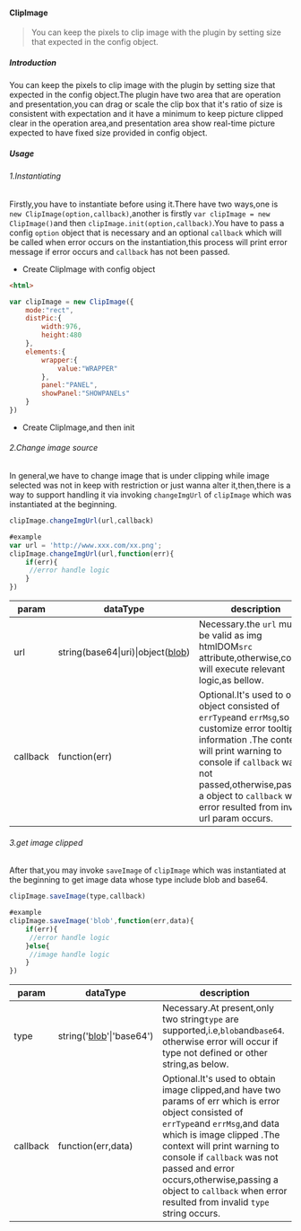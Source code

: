 #### ClipImage

> You can keep the pixels to clip image with the plugin by setting size that expected in the config object.

##### Introduction
You can keep the pixels to clip image  with the plugin by setting size that expected in the config object.The plugin have two area that are operation and presentation,you can drag or scale the clip box that it's ratio of size is consistent with expectation and it have a minimum to keep picture clipped clear in the operation area,and presentation area show real-time picture expected to have fixed size provided in config object.

##### Usage
###### 1.Instantiating   

Firstly,you have to instantiate before using it.There have two ways,one is `new ClipImage(option,callback)`,another is firstly `var clipImage = new ClipImage()`and then `clipImage.init(option,callback)`.You have to pass a config `option` object that is necessary and an optional `callback` which will be called when error occurs on the instantiation,this process will print error message if error occurs and `callback` has not been passed.

- Create ClipImage with config object

```html
<html>
```

```javascript
var clipImage = new ClipImage({
    mode:"rect",
    distPic:{
        width:976,
        height:480
    },
    elements:{
        wrapper:{
            value:"WRAPPER"
        },
        panel:"PANEL",
        showPanel:"SHOWPANELs"
    } 
})
```

- Create ClipImage,and then init

###### 2.Change image source   
In general,we have to change image that is under clipping while image selected was not in keep with restriction or just wanna alter it,then,there is a way to support handling it via invoking `changeImgUrl` of `clipImage` which was instantiated at the beginning.   

```javascript 
clipImage.changeImgUrl(url,callback)

#example
var url = 'http://www.xxx.com/xx.png';
clipImage.changeImgUrl(url,function(err){ 
    if(err){
     //error handle logic
    }
})
```
|param|dataType|description|
|--|--|--|
|url|string(base64\|uri)\|object([blob](https://developer.mozilla.org/en-US/docs/Web/API/URL))|Necessary.the `url` must be valid as img htmlDOM`src` attribute,otherwise,context will execute relevant logic,as bellow.|
|callback|function(err)|Optional.It's used to obtain object consisted of `errType`and `errMsg`,so as to customize error tooltip information  .The context will print warning to console if `callback` was not passed,otherwise,passing a object to `callback` when error resulted from invalid url param occurs. |

###### 3.get image clipped   
After that,you may invoke `saveImage` of `clipImage` which was instantiated at the beginning to get image data whose type include
blob and base64.

```javascript 
clipImage.saveImage(type,callback)

#example
clipImage.saveImage('blob',function(err,data){ 
    if(err){
     //error handle logic
    }else{
     //image handle logic
    }
})
```
|param|dataType|description|
|--|--|--|
|type|string('[blob](https://developer.mozilla.org/en-US/docs/Web/API/Blob)'\|'base64')|Necessary.At present,only two string`type` are supported,i.e,`blob`and`base64`. otherwise error will occur if type not defined or other string,as below.|
|callback|function(err,data)|Optional.It's used to obtain  image clipped,and have two params of err which is error object consisted of `errType`and `errMsg`,and data which is image clipped .The context will print warning to console if `callback` was not passed and error occurs,otherwise,passing a object to `callback` when error resulted from invalid `type` string occurs.

